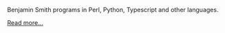 Benjamin Smith programs in Perl, Python, Typescript and other languages.

[Read more...](https://bsmith.github.io/)
